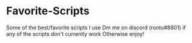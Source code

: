 # Favorite-Scripts
Some of the best/favorite scripts I use
Dm me on discord (rontu#8801) if any of the scripts don't currently work
Otherwise enjoy!
